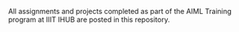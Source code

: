 All assignments and projects completed as part of the AIML Training program at IIIT IHUB are posted in this repository.
